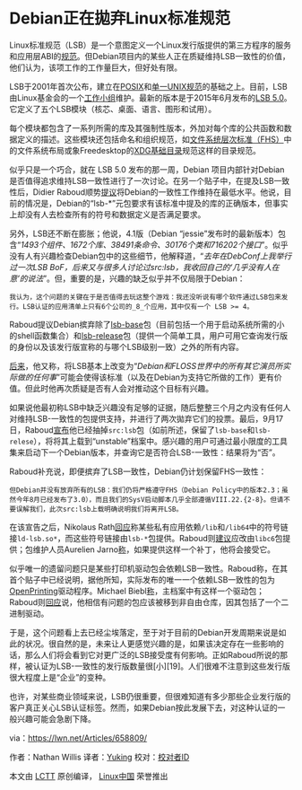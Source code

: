 Debian正在拋弃Linux标准规范
========================

Linux标准规范（LSB）是一个意图定义一个Linux发行版提供的第三方程序的服务和应用层ABI的[规范][1]。但Debian项目内的某些人正在质疑维持LSB一致性的价值，他们认为，该项工作的工作量巨大，但好处有限。

LSB于2001年首次公布，建立在[POSIX][2]和[单一UNIX规范][3]的基础之上。目前，LSB由Linux基金会的一个[工作小组][4]维护。最新的版本是于2015年6月发布的[LSB 5.0][5]。它定义了五个LSB模块（核芯、桌面、语言、图形和试用）。

每个模块都包含了一系列所需的库及其强制性版本，外加对每个库的公共函数和数据定义的描述。这些模块还包括命名和组织规范，如[文件系统层次标准（FHS）][6]中的文件系统布局或象Freedesktop的[XDG基础目录][7]规范这样的目录规范。

似乎只是一个巧合，就在 LSB 5.0 发布的那一周，Debian 项目内部针对Debian是否值得追求维持LSB一致性进行了一次讨论。在另一个贴子中，在提及LSB一致性后，Didier Raboud顺势[提议][8]将Debian的一致性工作维持在最低水平。他说，目前的情况是，Debian的“lsb-*”元包要求有该标准中提及的库的正确版本，但事实上却没有人去检查所有的符号和数据定义是否满足要求。

另外，LSB还不断在膨胀；他说，4.1版（Debian “jessie”发布时的最新版本）包含“*1493个组件、1672个库、38491条命令、30176个类和716202个接口*”。似乎没有人有兴趣检查Debian包中的这些细节，他解释道，“*去年在DebConf上我举行过一次LSB BoF，后来又与很多人讨论过src:lsb，我收回自己的‘几乎没有人在意’的说法*”。但，重要的是，兴趣的缺乏似乎并不仅局限于Debian：

	我认为，这个问题的关键在于是否值得去玩这整个游戏：我还没听说有哪个软件通过LSB包来发行。LSB认证的应用清单上只有6个公司的_8_个应用，其中仅有一个 LSB >= 4。

Raboud提议Debian摈弃除了[lsb-base][9]包（目前包括一个用于启动系统所需的小的shell函数集合）和[lsb-release][10]包（提供一个简单工具，用户可用它查询发行版的身份以及该发行版宣称的与哪个LSB级别一致）之外的所有内容。

[后来][11]，他又称，将LSB基本上改变为“*Debian和FLOSS世界中的所有其它演员所实际做的任何事*”可能会使得该标准（以及在Debian为支持它所做的工作）更有价值。但此时他再次质疑是否有人会对推动这个目标有兴趣。

如果说他最初称LSB中缺乏兴趣没有足够的证据，随后整整三个月之内没有任何人对维持LSB-一致性的包提供支持，并进行了两次拋弃它们的投票。最后，9月17日，Raboud[宣布][12]他已经抽掉`src:lsb`包（如前所述，保留了`lsb-base`和`lsb-relese`），将将其上载到“unstable”档案中。感兴趣的用户可通过最小限度的工具集来启动下一个Debian版本，并查询它是否符合LSB-一致性：结果将为“否”。

Raboud补充说，即便摈弃了LSB一致性，Debian仍计划保留FHS一致性：

	但Debian并没有放弃所有的LSB：我们仍将严格遵守FHS（Debian Policy中的版本2.3；虽然今年8月已经发布了3.0），而且我们的SysV启动脚本几乎全部遵循VIII.22.{2-8}。但请不要误解我们，此次src:lsb上载明确说明我们将离开LSB。

在该宣告之后，Nikolaus Rath[回应][13]称某些私有应用依赖`/lib`和`/lib64`中的符号链接`ld-lsb.so*`，而这些符号链接由`lsb-*`包提供。Raboud则[建议][14]应改由`libc6`包提供；包维护人员Aurelien Jarno[称][15]，如果提供这样一个补丁，他将会接受它。

似乎唯一的遗留问题只是某些打印机驱动包会依赖LSB一致性。Raboud称，在其首个贴子中已经说明，据他所知，实际发布的唯一一个依赖LSB一致性的包为[OpenPrinting][16]驱动程序。Michael Biebl[称][17]，主档案中有这样一个驱动包；Raboud则[回应][18]说，他相信有问题的包应该被移到非自由仓库，因其包括了一个二进制驱动。

于是，这个问题看上去已经尘埃落定，至于对于目前的Debian开发周期来说是如此的状况。很自然的是，未来让人更感觉兴趣的是，如果该决定存在一些影响的话，那么人们将会看到它对更广泛的LSB接受度有何影响。正如Raboud所说的那样，被认证为LSB-一致性的发行版数量很[小][19]。人们很难不注意到这些发行版很大程度上是“企业”的变种。

也许，对某些商业领域来说，LSB仍很重要，但很难知道有多少那些企业发行版的客户真正关心LSB认证标签。然而，如果Debian按此发展下去，对这种认证的一般兴趣可能会急剧下降。

via：https://lwn.net/Articles/658809/

作者：Nathan Willis
译者：[Yuking](https://github.com/Yuking-net)
校对：[校对者ID](https://github.com/校对者ID)

本文由 [LCTT](https://github.com/LCTT/TranslateProject) 原创编译，
[Linux中国](https://linux.cn/) 荣誉推出


[1]:http://refspecs.linuxfoundation.org/lsb.shtml
[2]:https://en.wikipedia.org/wiki/POSIX
[3]:https://en.wikipedia.org/wiki/Single_UNIX_Specification
[4]:http://www.linuxfoundation.org/collaborate/workgroups/lsb
[5]:http://www.linuxfoundation.org/collaborate/workgroups/lsb/lsb-50
[6]:http://www.linuxfoundation.org/collaborate/workgroups/lsb/fhs
[7]:http://standards.freedesktop.org/basedir-spec/basedir-spec-0.6.html
[8]:https://lwn.net/Articles/658838/
[9]:https://packages.debian.org/sid/lsb-base
[10]:https://packages.debian.org/sid/lsb-release
[11]:https://lwn.net/Articles/658842/
[12]:/Articles/658843/
[13]:/Articles/658846/
[14]:/Articles/658847/
[15]:/Articles/658848/
[16]:http://www.linuxfoundation.org/collaborate/workgroups/openprinting/
[17]:/Articles/658844/
[18]:/Articles/658845/


